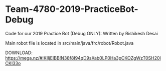 # Team-4780-2019-PracticeBot-Debug
Code for our 2019 Practice Bot (Debug ONLY): Written by Rishikesh Desai

Main robot file is located in src/main/java/frc/robot/Robot.java 

DOWNLOAD: https://mega.nz/#!KIIjEIBB!N38f8I94qD9sXab0LP0Ha3pCKOZgWzT0SH20lCKI33o
